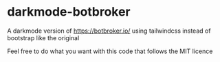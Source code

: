 # darkmode-botbroker
A darkmode version of https://botbroker.io/ using tailwindcss instead of bootstrap like the original

Feel free to do what you want with this code that follows the MIT licence
